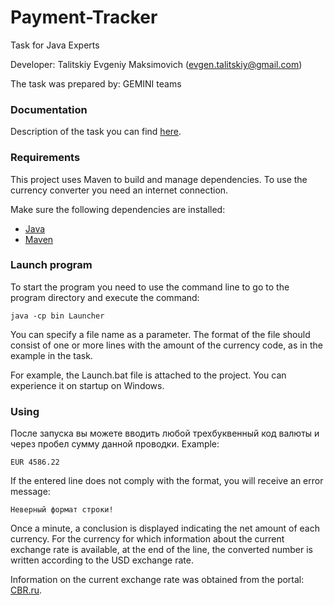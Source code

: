 # Payment-Tracker
Task for Java Experts

Developer: Talitskiy Evgeniy Maksimovich (evgen.talitskiy@gmail.com)

The task was prepared by: GEMINI teams

### Documentation

Description of the task you can find [here][task descr].


### Requirements

This project uses Maven to build and manage dependencies.
To use the currency converter you need an internet connection.

Make sure the following dependencies are installed:

*   [Java][java]
*   [Maven][maven]

### Launch program

To start the program you need to use the command line to go to the program directory and execute the command:
```
java -cp bin Launcher
```
You can specify a file name as a parameter. The format of the file should consist of one or more lines with the amount of the currency code, as in the example in the task.

For example, the Launch.bat file is attached to the project. You can experience it on startup on Windows.

### Using

После запуска вы можете вводить любой трехбуквенный код валюты и через пробел сумму данной проводки.
Example:
```
EUR 4586.22
```

If the entered line does not comply with the format, you will receive an error message:
```
Неверный формат строки!
```

Once a minute, a conclusion is displayed indicating the net amount of each currency. For the currency for which information about the current exchange rate is available, at the end of the line, the converted number is written according to the USD exchange rate.

Information on the current exchange rate was obtained from the portal: [CBR.ru][cbr].


[task descr]: https://bscideas-my.sharepoint.com/:w:/g/personal/astafyev_bscpraha_cz/EXTNsDv-5z5AhL3FRXnQn2YBMNrTzjwFtGej6H1yPtstZw?rtime=kGeTIvQ_10g
[java]: https://www.oracle.com/technetwork/java/javase/downloads/jdk8-downloads-2133151.html
[maven]: https://maven.apache.org/
[cbr]: https://www.cbr.ru/currency_base/daily/
